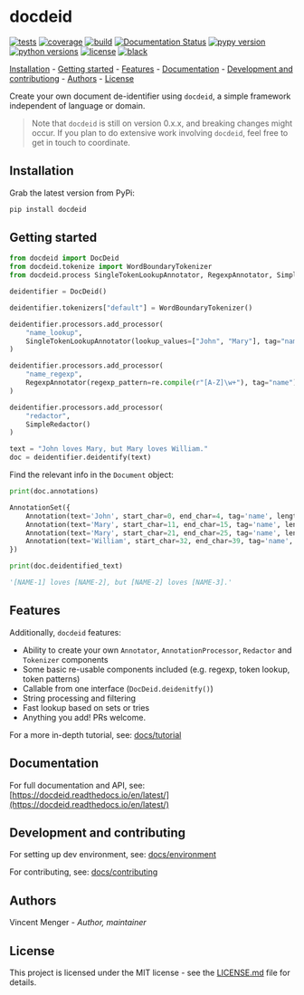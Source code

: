 # docdeid

[![tests](https://github.com/vmenger/docdeid/actions/workflows/test.yml/badge.svg)](https://github.com/vmenger/docdeid/actions/workflows/test.yml)
[![coverage](https://coveralls.io/repos/github/vmenger/docdeid/badge.svg)](https://coveralls.io/github/vmenger/docdeid)
[![build](https://github.com/vmenger/docdeid/actions/workflows/build.yml/badge.svg)](https://github.com/vmenger/docdeid/actions/workflows/build.yml)
[![Documentation Status](https://readthedocs.org/projects/docdeid/badge/?version=latest)](https://docdeid.readthedocs.io/en/latest/)
[![pypy version](https://img.shields.io/pypi/v/docdeid)](https://pypi.org/project/docdeid/)
[![python versions](https://img.shields.io/pypi/pyversions/docdeid)](https://pypi.org/project/docdeid/)
[![license](https://img.shields.io/github/license/vmenger/docdeid)](https://github.com/vmenger/docdeid/blob/main/LICENSE.md)
[![black](https://img.shields.io/badge/code%20style-black-000000.svg)](https://github.com/psf/black)

[Installation](#installation) - [Getting started](#getting-started) - [Features](#features) - [Documentation](#documentation) - [Development and contributiong](#development-and-contributing) - [Authors](#authors) - [License](#license)  

<!-- start include in docs -->

Create your own document de-identifier using `docdeid`, a simple framework independent of language or domain.

> Note that `docdeid` is still on version 0.x.x, and breaking changes might occur. If you plan to do extensive work involving `docdeid`, feel free to get in touch to coordinate. 

## Installation

Grab the latest version from PyPi:

```bash
pip install docdeid
```

## Getting started

```python
from docdeid import DocDeid
from docdeid.tokenize import WordBoundaryTokenizer
from docdeid.process SingleTokenLookupAnnotator, RegexpAnnotator, SimpleRedactor

deidentifier = DocDeid()

deidentifier.tokenizers["default"] = WordBoundaryTokenizer()

deidentifier.processors.add_processor(
    "name_lookup",
    SingleTokenLookupAnnotator(lookup_values=["John", "Mary"], tag="name"),
)

deidentifier.processors.add_processor(
    "name_regexp",
    RegexpAnnotator(regexp_pattern=re.compile(r"[A-Z]\w+"), tag="name"),
)

deidentifier.processors.add_processor(
    "redactor", 
    SimpleRedactor()
)

text = "John loves Mary, but Mary loves William."
doc = deidentifier.deidentify(text)
```

Find the relevant info in the `Document` object:

```python
print(doc.annotations)

AnnotationSet({
    Annotation(text='John', start_char=0, end_char=4, tag='name', length=4),
    Annotation(text='Mary', start_char=11, end_char=15, tag='name', length=4),
    Annotation(text='Mary', start_char=21, end_char=25, tag='name', length=4), 
    Annotation(text='William', start_char=32, end_char=39, tag='name', length=7)
})
```

```python
print(doc.deidentified_text)

'[NAME-1] loves [NAME-2], but [NAME-2] loves [NAME-3].'
```

## Features

Additionally, `docdeid` features: 

- Ability to create your own `Annotator`, `AnnotationProcessor`, `Redactor` and `Tokenizer` components
- Some basic re-usable components included (e.g. regexp, token lookup, token patterns)
- Callable from one interface (`DocDeid.deidenitfy()`)
- String processing and filtering
- Fast lookup based on sets or tries
- Anything you add! PRs welcome.

For a more in-depth tutorial, see: [docs/tutorial](https://docdeid.readthedocs.io/en/latest/tutorial.html)

<!-- end include in docs -->

## Documentation

For full documentation and API, see: [https://docdeid.readthedocs.io/en/latest/](https://docdeid.readthedocs.io/en/latest/)

## Development and contributing

For setting up dev environment, see: [docs/environment](https://docdeid.readthedocs.io/en/latest/environment.html)

For contributing, see: [docs/contributing](https://docdeid.readthedocs.io/en/latest/contributing.html)

## Authors

Vincent Menger - *Author, maintainer*

## License

This project is licensed under the MIT license - see the [LICENSE.md](LICENSE.md) file for details.